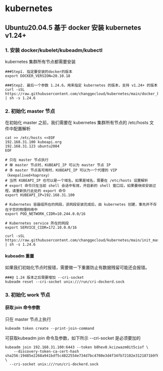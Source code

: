 # kubernetes

## Ubuntu20.04.5 基于 docker 安装 kubernetes v1.24+

### 1. 安装 docker/kubelet/kubeadm/kubectl
kubernetes 集群所有节点都需要安装

```
###Step1. 指定要安装的docker的版本
export DOCKER_VERSION=20.10.18

###Step2. 最后一个参数 1.24.6，用来指定 kubernetes 的版本，支持 v1.24+ 的版本
curl -sSL https://raw.githubusercontent.com/changgecloud/kubernetes/main/docker_kubernetes_v1.24.sh | sh -s 1.24.6
```
### 2. 初始化 master 节点
在初始化 master 之前，我们需要在 kubernetes 集群所有节点的 /etc/hosts 文件中配置解析

```
cat >> /etc/hosts <<EOF
192.168.31.100 kubeapi.org
192.168.31.123 ubuntu2004
EOF
```

```
# 只在 master 节点执行
# 单 master 节点时，KUBEAPI_IP 可以为 master 节点 IP
# 多 master 节点高可用时，KUBEAPI_IP 可以为一个代理的 VIP（keepalived+haproxy）
# 当然 KUBEAPI_IP 也可以是一个域名，如果是域名，需要在 /etc/hosts 设置解析
# export 命令只在当前 shell 会话中有效，开启新的 shell 窗口后，如果要继续安装过程，请重新执行此处的 export 命令
export KUBEAPI_IP=192.168.31.100

# Kubernetes 容器组所在的网段，该网段安装完成后，由 kubernetes 创建，事先并不存在于您的物理网络中
export POD_NETWORK_CIDR=10.244.0.0/16

# Kubernetes service 所在的网段
export SERVICE_CIDR=172.10.0.0/16

curl -sSL https://raw.githubusercontent.com/changgecloud/kubernetes/main/init_master.sh | sh -s 1.24.6
```

#### kubeadm 重置
如果我们初始化节点时报错，需要做一下重置防止有数据残留可能还会报错。

```
###@ 1.24 版本之后需要增加 --cri-socket
kubeadm reset --cri-socket unix:///run/cri-dockerd.sock
```

### 3. 初始化 work 节点

#### 获取 join 命令参数
只在 master 节点上执行
```
kubeadm token create --print-join-command
```

可获取kubeadm join 命令及参数，如下所示
--cri-socket 是必须要加的
```
kubeadm join 192.168.31.100:6443 --token b8hev0.kcizwazm0it5ciof \
	--discovery-token-ca-cert-hash sha256:19485e2268a941bdf5c4822554e734d7bc4780e3d4f34fb72102e3121871b9f6 \
  --cri-socket unix:///run/cri-dockerd.sock
```




